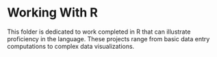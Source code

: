 
# Working With R 

This folder is dedicated to work completed in R that can illustrate proficiency in the language. These projects range from basic data entry computations to complex data visualizations.